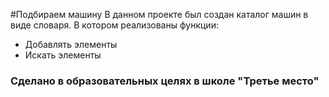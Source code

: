 #Подбираем машину
В данном проекте был создан каталог машин в виде словаря. В котором реализованы функции:
- Добавлять элементы
- Искать элементы
### Сделано в образовательных целях в школе "Третье место"
